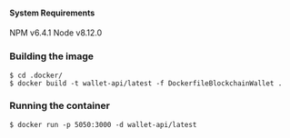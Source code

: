 #### System Requirements

NPM v6.4.1
Node v8.12.0

### Building the image

```
$ cd .docker/
$ docker build -t wallet-api/latest -f DockerfileBlockchainWallet .
```

### Running the container
```
$ docker run -p 5050:3000 -d wallet-api/latest
```